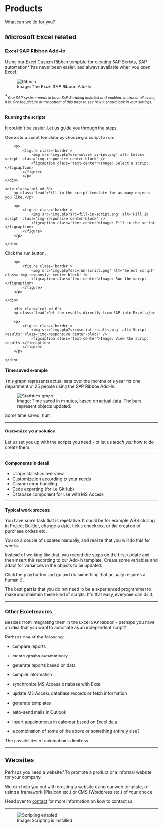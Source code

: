 # Products

<p class='lead'>What can we do for you?</p>

## Microsoft Excel related

### Excel SAP Ribbon Add-In

Using our Excel Custom Ribbon template for creating SAP Scripts, SAP automation* has never been easier, and always available when you open Excel. 

<p>
<figure class='border'>
<img src='img.php?src=ribbon.png' alt='Ribbon' class='img-responsive center-block' />
<figcaption class='text-center'>Image: The Excel SAP Ribbon Add-In.</figcaption>
</figure>
</p>

*\*<sub>Your SAP system needs to have SAP Scripting installed and enabled. In almost all cases, it is. See the picture at the bottom of this page to see how it should look in your settings.</sub>* 

<hr>

#### Running the scripts

It couldn't be easier. Let us guide you through the steps.

<div class='row script-preview'>
	<div class='col-md-6'>
		<p class='lead'>Generate a script template by choosing a script to run.</p>

		<p>
			<figure class='border'>
				<img src='img.php?src=select-script.png' alt='Select script' class='img-responsive center-block' />
				<figcaption class='text-center'>Image: Select a script.</figcaption>
			</figure>
			</p>
	</div>

	<div class='col-md-6'>
		<p class='lead'>Fill in the script template for as many objects you like.</p>

		<p>
			<figure class='border'>
				<img src='img.php?src=fill-in-script.png' alt='Fill in script' class='img-responsive center-block' />
				<figcaption class='text-center'>Image: Fill in the script.</figcaption>
			</figure>
		</p>

	</div>
</div>

<div class='row script-preview'>
	<div class='col-md-6'>
		<p class='lead'>Click the run button.</p>

		<p>
			<figure class='border'>
				<img src='img.php?src=run-script.png' alt='Select script' class='img-responsive center-block' />
				<figcaption class='text-center'>Image: Run the script.</figcaption>
			</figure>
		</p>

	</div>

		<div class='col-md-6'>
		<p class='lead'>Get the results directly from SAP into Excel.</p>

		<p>
			<figure class='border'>
				<img src='img.php?src=script-results.png' alt='Script results' class='img-responsive center-block' />
				<figcaption class='text-center'>Image: View the script results.</figcaption>
			</figure>
		</p>

	</div>
</div>

#### Time saved example

This graph represents actual data over the months of a year for one department of 25 people using the SAP Ribbon Add-In.

<p>
	<figure class='border'>
		<img src='img.php?src=statisticsto2015.png' alt='Statistics graph' class='img-responsive center-block' />
		<figcaption class='text-center'>Image: Time saved in minutes, based on actual data. The bars represent objects updated.</figcaption>
	</figure>
</p>

Some time saved, huh!

<hr>

#### Customize your solution

Let us set you up with the scripts you need - or let us *teach you* how to do create them. 

<hr>

#### Components in detail

* Usage statistics overview
* Customization according to your needs
* Custom error handling
* Code exporting (for i.e GitHub)
* Database component for use with MS Access

<hr>

#### Typical work process: 
You have some task that is repetative. It could be for example WBS closing in Project Builder, change a date, tick a checkbox, or the creation of purchase orders etc. 

You do a couple of updates manually, and realize that you will do this for weeks. 

Instead of working like that, you record the steps on the first update and then insert this recording to our Add-In template. Create some variables and adapt for variances in the objects to be updated. 

Click the play button and go and do something that actually requires a human :). 

The best part is that you do not need to be a experienced programmer to make and maintain these kind of scripts. It's that easy, everyone can do it. 

<hr>

### Other Excel macros

Besides from integrating them in the Excel SAP Ribbon - perhaps you have an idea that you want to automate as an independent script? 

Perhaps one of the following:

* compare reports
* create graphs automatically
* generate reports based on data
* compile information
* synchronize MS Access database with Excel
* update MS Access database records or fetch information
* generate templates
* auto-send mails in Outlook
* insert appointments in calendar based on Excel data

* a combination of some of the above or something entirely else?

The possibilities of automation is limitless. 

<hr>

## Websites

Perhaps you need a website? To promote a product or a informal website for your company.

We can help you out with creating a website using our web template, or using a framework (Phalcon etc.) or CMS (Wordpress etc.) of your choice.

Head over to [contact](contact.php) for more information on how to contact us.

<hr> 

<p>
<figure class='border'>
<img src='img.php?src=scriptinginstalled.png&amp;width=550' alt='Scripting enabled' class='img-responsive center-block' />
<figcaption class='text-center'>Image: Scripting is installed.</figcaption>
</figure>
</p>
